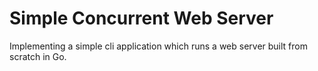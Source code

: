 # Simple Concurrent Web Server

Implementing a simple cli application which runs a web server built from scratch in Go.
